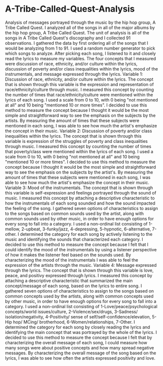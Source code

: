 # A-Tribe-Called-Quest-Analysis
Analysis of messages portrayed through the music by the hip hop group, A Tribe Called Quest.
I analyzed all of the songs in all of the major albums by the hip hop group, A Tribe Called Quest. The unit of analysis is all of the songs in A Tribe Called Quest's discography and I collected 91 observations. I gathered the data by first ordering all of the songs that I would be analyzing from 1 to 91. I used a random number generator to pick which songs to analyze. After picking each song, I listened to it and closely read the lyrics to measure my variables. The four concepts that I measured were discussion of race, ethnicity, and/or culture within the lyrics, discussion of poverty and/or class inequalities within the lyrics, mood of the instrumentals, and message expressed through the lyrics. 
Variable 1: Discussion of race, ethnicity, and/or culture within the lyrics. The concept that is shown through this variable is the expression and representation of race/ethnicity/culture through music. I measured this concept by counting the number of times that race/ethnicity/culture were mentioned within the lyrics of each song. I used a scale from 0 to 10, with 0 being "not mentioned at all" and 10 being "mentioned 10 or more times". I decided to use this method to measure the concept because I thought it would be the most simple and straightforward way to see the emphasis on the subjects by the artists. By measuring the amount of times that these subjects were mentioned in each song, I was able to see how much the artist's emphasize the concept in their music. 
Variable 2: Discussion of poverty and/or class inequalities within the lyrics. The concept that is shown through this variable is expression of the struggles of poverty and class inequalities through music. I measured this concept by counting the number of times that poverty/class were mentioned within the lyrics of each song. I used a scale from 0 to 10, with 0 being "not mentioned at all" and 10 being "mentioned 10 or more times". I decided to use this method to measure the concept because I thought it would be the most simple and straightforward way to see the emphasis on the subjects by the artist's. By measuring the amount of times that these subjects were mentioned in each song, I was able to see how much the artist's emphasize the concept in their music. 
Variable 3: Mood of the instrumentals. The concept that is shown through this variable is self-expression and feelings portrayed through the sound of music. I measured this concept by attaching a descriptive characteristic to how the instrumentals of each song sounded and how the sound impacted the feeling of the song. I gathered seven options of characteristics to assign to the songs based on common sounds used by the artist, along with common sounds used by other music, in order to have enough options for every song to fall into a category. I used a non-ordinal list consisting of 1-mellow, 2-upbeat, 3-funky/jazz, 4-depressing, 5-hypnotic, 6-alternative, 7-other. I determined the category for each song by actively listening to the music and identifying the sounds that characterized each category. I decided to use this method to measure the concept because I felt that I could identify the mood of the instrumentals by using a listener perspective of how it makes the listener feel based on the sounds used. By characterizing the mood of the instrumentals I was able to feel the expression of the artists through the music.
Variable 4: Message expressed through the lyrics. The concept that is shown through this variable is love, peace, and positivy expressed through lyrics. I measured this concept by attaching a descriptive characteristic that summarized the main concept/message of each song, based on the lyrics to entire song. I gathered seven options of characteristics to assign to the songs based on common concepts used by the artists, along with common concepts used by other music, in order to have enough options for every song to fall into a category. I used a non-ordinal list consisting of 1-Love/peace/psychological concepts/world issues/culture, 2-Violence/sex/drugs, 3-Sadness/ isolation/negativity, 4-Positivity/ sense of self/self-confidence/elevation, 5-Hip hop/ MCing/ brotherhood, 6-Women/relationships, 7-Other. I determined the category for each song by closely reading the lyrics and identifying the main concept that was portrayed by the whole of the lyrics. I decided to use this method to measure the concept because I felt that by characterizing the overall message of each song, I could measure how many songs were about positive concepts and how many spread negative messages. By characterizing the overall message of the song based on the lyrics, I was able to see how often the artists expressed positivity and love. 

